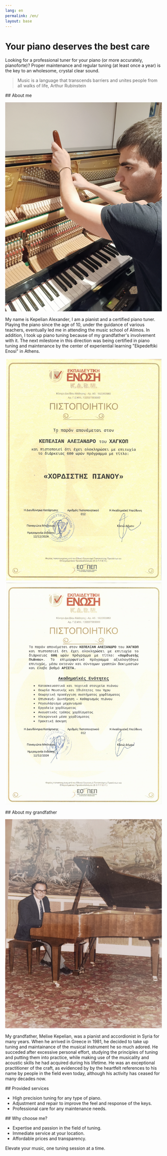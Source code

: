 ```yaml
---
lang: en
permalink: /en/
layout: base
---
```


# Your piano deserves the best care

Looking for a professional tuner for your piano (or more accurately, pianoforte)? Proper maintenance and regular tuning (at least once a year) is the key to an wholesome, crystal clear sound.

> Music is a language that transcends barriers and unites people from all walks of life, Arthur Rubinstein
 
<section>
## About me

![Alexander Kepelian tuning a piano](/assets/images/alex.jpg "Tuning session")

My name is Kepelian Alexander, I am a pianist and a certified piano tuner. Playing the piano since the age of 10, under the guidance of various teachers, eventually led me in attending the music school of
Alimos. In addition, I took up piano tuning because of my grandfather's involvement with it. The next milestone in this direction was being certified in piano tuning and maintenance by the center of experiential
learning "Ekpedeftiki Enosi" in Athens.

![Scan of the piano tuning certification of Kepelian Alexander, first page](/assets/images/cert1.jpg)
![Scan of the piano tuning certification of Kepelian Alexander, second page](/assets/images/cert2.jpg) 
</section>

<section>
## About my grandfather

![Melixe Kepelian playing a grand piano](/assets/images/melik.jpg "My grandfather at work")

My grandfather, Melixe Kepelian, was a pianist and accordionist in Syria for many years. When he arrived in Greece in 1981, he decided to take up tuning 
and maintainance of the musical instrument he so much adored. He succeded after excessive personal effort, studying the principles of tuning and putting them into practice,
while making use of the musicality and acoustic skills he had acquired during his lifetime. He was an exceptional practitioner of the craft, as evidenced by by the heartfelt references to his name
by people in the field even today,  although his activity has ceased for many decades now. 
</section>

<section>
## Provided services

* High precision tuning for any type of piano.
* Adjustment and repair to improve the feel and response of the keys.
* Professional care for any maintenance needs.
</section>

<section>
## Why choose me?

* Expertise and passion in the field of tuning.
* Immediate service at your location.
* Affordable prices and transparency.

Elevate your music, one tuning session at a time.
</section>
